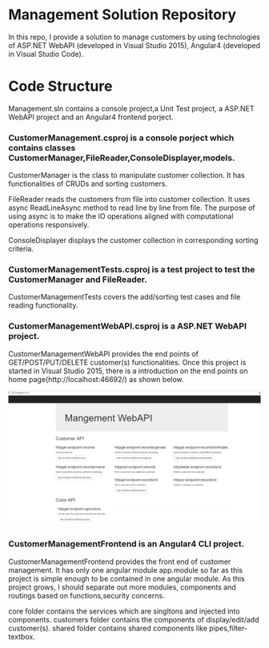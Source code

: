 # Management Solution Repository
In this repo, I provide a solution to manage customers by using technologies of ASP.NET WebAPI (developed in Visual Studio 2015), Angular4 (developed in Visual Studio Code).

# Code Structure
Management.sln contains a console project,a Unit Test project, a ASP.NET WebAPI project and an Angular4 frontend porject.

### CustomerManagement.csproj is a console porject which contains classes CustomerManager,FileReader,ConsoleDisplayer,models.
CustomerManager is the class to manipulate customer collection. It has functionalities of CRUDs and sorting customers.

FileReader reads the customers from file into customer collection. It uses async ReadLineAsync method to read line by line from file. The purpose of using async is to make the IO operations aligned with computational operations responsively.

ConsoleDisplayer displays the customer collection in corresponding sorting criteria.


### CustomerManagementTests.csproj is a test project to test the CustomerManager and FileReader. 
CustomerManagementTests covers the add/sorting test cases and file reading functionality.

### CustomerManagementWebAPI.csproj is a ASP.NET WebAPI project.
CustomerManagementWebAPI provides the end points of GET/POST/PUT/DELETE customer(s) functionalities. 
Once this project is started in Visual Studio 2015, there is a introduction on the end points on home page(http://localhost:46692/) as shown below.

![WebAPI home screenshot](./WebAPI_home.png)

### CustomerManagementFrontend is an Angular4 CLI project.
CustomerManagementFrontend provides the front end of customer management. It has only one angular module app.module so far as this project is simple enough to be contained in one angular module. As this project grows, I should separate out more modules, components and routings based on functions,security concerns.

core folder contains the services which are singltons and injected into components.
customers folder contains the components of display/edit/add customer(s).
shared folder contains shared components like pipes,filter-textbox.






